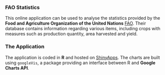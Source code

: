 ### FAO Statistics

This online application can be used to analyse the statistics provided by the **Food and Agriculture Organization of the United Nations** [FAO](http://www.fao.org). Their database contains information regarding various items, including crops with measures such as production quantity, area harvested and yield.


### The Application

The application is coded in **R** and hosted on [ShinyApps](https://angelf.shinyapps.io/fao_statistics/). The charts are built using ```googleVis```, a package providing an interface between R and **Google Charts API**.